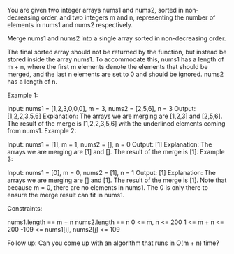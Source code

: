 You are given two integer arrays nums1 and nums2, sorted in non-decreasing order, and two integers m and n, representing
the number of elements in nums1 and nums2 respectively.

Merge nums1 and nums2 into a single array sorted in non-decreasing order.

The final sorted array should not be returned by the function, but instead be stored inside the array nums1. To
accommodate this, nums1 has a length of m + n, where the first m elements denote the elements that should be merged, and
the last n elements are set to 0 and should be ignored. nums2 has a length of n.

Example 1:

Input: nums1 = [1,2,3,0,0,0], m = 3, nums2 = [2,5,6], n = 3
Output: [1,2,2,3,5,6]
Explanation: The arrays we are merging are [1,2,3] and [2,5,6].
The result of the merge is [1,2,2,3,5,6] with the underlined elements coming from nums1.
Example 2:

Input: nums1 = [1], m = 1, nums2 = [], n = 0
Output: [1]
Explanation: The arrays we are merging are [1] and [].
The result of the merge is [1].
Example 3:

Input: nums1 = [0], m = 0, nums2 = [1], n = 1
Output: [1]
Explanation: The arrays we are merging are [] and [1].
The result of the merge is [1].
Note that because m = 0, there are no elements in nums1. The 0 is only there to ensure the merge result can fit in
nums1.

Constraints:

nums1.length == m + n
nums2.length == n
0 <= m, n <= 200
1 <= m + n <= 200
-109 <= nums1[i], nums2[j] <= 109

Follow up: Can you come up with an algorithm that runs in O(m + n) time?